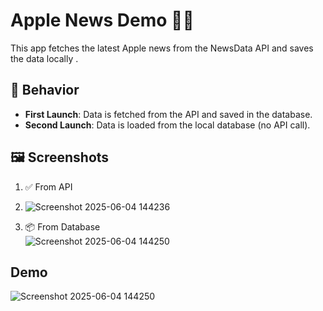 # Apple News Demo 🍎📰

This app fetches the latest Apple news from the NewsData API and saves the data locally .

## 🔁 Behavior
- **First Launch**: Data is fetched from the API and saved in the database.
- **Second Launch**: Data is loaded from the local database (no API call).

## 🖼 Screenshots
1. ✅ From API
2. ![Screenshot 2025-06-04 144236](https://github.com/user-attachments/assets/da6c8b3b-cfb9-4973-a35c-31686eee0409)
   
2. 📦 From Database  
![Screenshot 2025-06-04 144250](https://github.com/user-attachments/assets/fbb698c3-9e32-4f1a-827e-18510f6965ab)

## Demo
![Screenshot 2025-06-04 144250](https://github.com/user-attachments/assets/e39e13a7-58e8-4114-b449-c0fc50fe1305)


 
